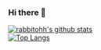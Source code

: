 ### Hi there 👋

<!--
**rabbitohh/rabbitohh** is a ✨ _special_ ✨ repository because its `README.md` (this file) appears on your GitHub profile.

Here are some ideas to get you started:

- 🔭 I’m currently working on ...
- 🌱 I’m currently learning ...
- 👯 I’m looking to collaborate on ...
- 🤔 I’m looking for help with ...
- 💬 Ask me about ...
- 📫 How to reach me: ...
- 😄 Pronouns: ...
- ⚡ Fun fact: ...
-->

[![rabbitohh's github stats](https://github-readme-stats.vercel.app/api?username=rabbitohh&theme=tokyonight&count_private=true&show_icons=true&locale=cn)](https://github.com/anuraghazra/github-readme-stats)  
[![Top Langs](https://github-readme-stats.vercel.app/api/top-langs/?username=rabbitohh&locale=cn&theme=tokyonight)](https://github.com/anuraghazra/github-readme-stats)
